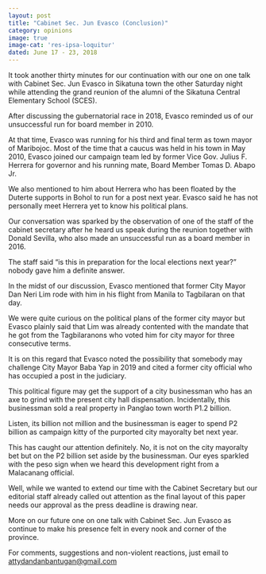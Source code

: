 ```yaml
---
layout: post
title: "Cabinet Sec. Jun Evasco (Conclusion)"
category: opinions
image: true
image-cat: 'res-ipsa-loquitur'
dated: June 17 - 23, 2018
---
```


It took another thirty minutes for our continuation with our one on one talk with Cabinet Sec. Jun Evasco in Sikatuna town the other Saturday night while attending the grand reunion of the alumni of the Sikatuna Central Elementary School (SCES).

After discussing the gubernatorial race in 2018, Evasco reminded us of our unsuccessful run for board member in 2010.

At that time, Evasco was running for his third and final term as town mayor of Maribojoc. Most of the time that a caucus was held in his town in May 2010, Evasco joined our campaign team led by former Vice Gov. Julius F. Herrera for governor and his running mate, Board Member Tomas D. Abapo Jr.

We also mentioned to him about Herrera who has been floated by the Duterte supports in Bohol to run for a post next year. Evasco said he has not personally meet Herrera yet to know his political plans.

Our conversation was sparked by the observation of one of the staff of the cabinet secretary after he heard us speak during the reunion together with Donald Sevilla, who also made an unsuccessful run as a board member in 2016.

The staff said “is this in preparation for the local elections next year?” nobody gave him a definite answer.

In the midst of our discussion, Evasco mentioned that former City Mayor Dan Neri Lim rode with him in his flight from Manila to Tagbilaran on that day.

We were quite curious on the political plans of the former city mayor but Evasco plainly said that Lim was already contented with the mandate that he got from the Tagbilaranons who voted him for city mayor for three consecutive terms.

It is on this regard that Evasco noted the possibility that somebody may challenge City Mayor Baba Yap in 2019 and cited a former city official who has occupied a post in the judiciary.

This political figure may get the support of a city businessman who has an axe to grind with the present city hall dispensation. Incidentally, this businessman sold a real property in Panglao town worth P1.2 billion. 

Listen, its billion not million and the businessman is eager to spend P2 billion as campaign kitty of the purported city mayoralty bet next year.

This has caught our attention definitely. No, it is not on the city mayoralty bet but on the P2 billion set aside by the businessman. Our eyes sparkled with the peso sign when we heard this development right from a Malacanang official.

Well, while we wanted to extend our time with the Cabinet Secretary but our editorial staff already called out attention as the final layout of this paper needs our approval as the press deadline is drawing near.

More on our future one on one talk with Cabinet Sec. Jun Evasco as continue to make his presence felt in every nook and corner of the province.

For comments, suggestions and non-violent reactions, just email to attydandanbantugan@gmail.com
